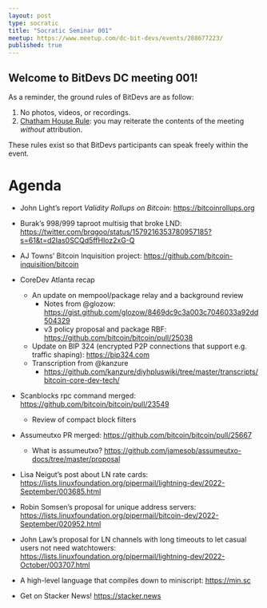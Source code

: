 ```yaml
---
layout: post
type: socratic
title: "Socratic Seminar 001"
meetup: https://www.meetup.com/dc-bit-devs/events/288677223/
published: true
---
```


## Welcome to BitDevs DC meeting 001!

As a reminder, the ground rules of BitDevs are as follow:

1. No photos, videos, or recordings.
1. [Chatham House Rule](https://en.wikipedia.org/wiki/Chatham_House_Rule): you may
   reiterate the contents of the meeting *without* attribution.

These rules exist so that BitDevs participants can speak freely
within the event.

# Agenda

- John Light’s report *Validity Rollups on Bitcoin*: <https://bitcoinrollups.org>

- Burak’s 998/999 taproot multisig that broke LND:
  <https://twitter.com/brqgoo/status/1579216353780957185?s=61&t=d2Ias0SCQd5ffHloz2xG-Q>

- AJ Towns’ Bitcoin Inquisition project: <https://github.com/bitcoin-inquisition/bitcoin>

- CoreDev Atlanta recap 
  - An update on mempool/package relay and a background review
    - Notes from @glozow:
      <https://gist.github.com/glozow/8469dc9c3a003c7046033a92dd504329>
    - v3 policy proposal and package RBF: <https://github.com/bitcoin/bitcoin/pull/25038>
  - Update on BIP 324 (encrypted P2P connections that support e.g. traffic shaping): 
    <https://bip324.com>
  - Transcription from @kanzure
    - <https://github.com/kanzure/diyhpluswiki/tree/master/transcripts/bitcoin-core-dev-tech/>

- Scanblocks rpc command merged: <https://github.com/bitcoin/bitcoin/pull/23549>
  - Review of compact block filters

- Assumeutxo PR merged: <https://github.com/bitcoin/bitcoin/pull/25667>
  - What is assumeutxo? <https://github.com/jamesob/assumeutxo-docs/tree/master/proposal>

- Lisa Neigut’s post about LN rate cards:
  <https://lists.linuxfoundation.org/pipermail/lightning-dev/2022-September/003685.html>

- Robin Somsen’s proposal for unique address servers:
  <https://lists.linuxfoundation.org/pipermail/bitcoin-dev/2022-September/020952.html>

- John Law’s proposal for LN channels with long timeouts to let casual users not need
  watchtowers: <https://lists.linuxfoundation.org/pipermail/lightning-dev/2022-October/003707.html>

- A high-level language that compiles down to miniscript: https://min.sc

- Get on Stacker News! <https://stacker.news>
